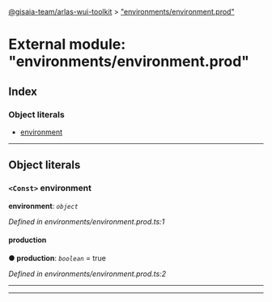 [@gisaia-team/arlas-wui-toolkit](../README.md) > ["environments/environment.prod"](../modules/_environments_environment_prod_.md)

# External module: "environments/environment.prod"

## Index

### Object literals

* [environment](_environments_environment_prod_.md#environment)

---

## Object literals

<a id="environment"></a>

### `<Const>` environment

**environment**: *`object`*

*Defined in environments/environment.prod.ts:1*

<a id="environment.production"></a>

####  production

**● production**: *`boolean`* = true

*Defined in environments/environment.prod.ts:2*

___

___

